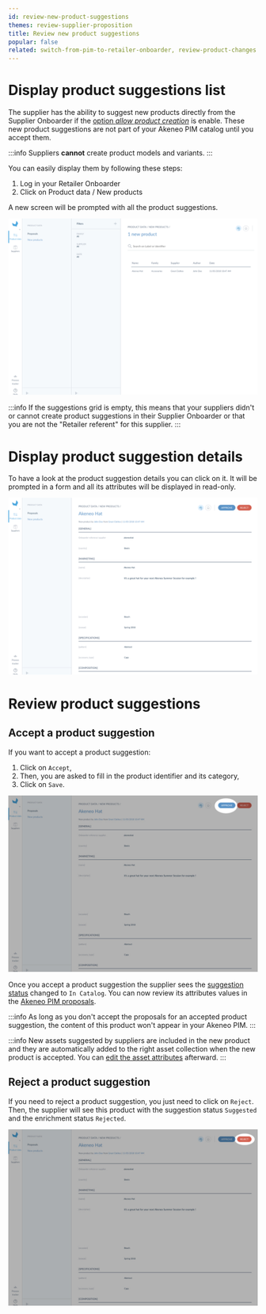 ```yaml
---
id: review-new-product-suggestions
themes: review-supplier-proposition
title: Review new product suggestions
popular: false
related: switch-from-pim-to-retailer-onboarder, review-product-changes
---
```


# Display product suggestions list

The supplier has the ability to suggest new products directly from the Supplier Onboarder if the [option *allow product creation*](./manage-supplier.html#create-suppliers) is enable. These new product suggestions are not part of your Akeneo PIM catalog until you accept them.

:::info
Suppliers **cannot** create product models and variants.
:::

You can easily display them by following these steps:
1. Log in your Retailer Onboarder
1. Click on Product data / New products

A new screen will be prompted with all the product suggestions.

![product suggestion list](../img/RETAILER_Prerefproducts.png)

:::info
If the suggestions grid is empty, this means that your suppliers didn't or cannot create product suggestions in their Supplier Onboarder or that you are not the "Retailer referent" for this supplier.
:::

# Display product suggestion details

To have a look at the product suggestion details you can click on it. It will be prompted in a form and all its attributes will be displayed in read-only.

![product suggestion list](../img/RETAILER_Preref_PEF.png)

# Review product suggestions
## Accept a product suggestion

If you want to accept a product suggestion:
1. Click on `Accept`,
1. Then, you are asked to fill in the product identifier and its category,
1. Click on `Save`.

![product suggestion approve button](../img/RETAILER_Preref_PEF_Approve.jpg)

Once you accept a product suggestion the supplier sees the [suggestion status](../articles/suggest-new-products.html#follow-your-product-suggestions) changed to `In Catalog`. You can now review its attributes values in the [Akeneo PIM proposals](/onboarder/articles/review-product-changes.html).

:::info
As long as you don't accept the proposals for an accepted product suggestion, the content of this product won't appear in your Akeneo PIM.
:::

:::info
New assets suggested by suppliers are included in the new product and they are automatically added to the right asset collection when the new product is accepted. You can [edit the asset attributes](https://help.akeneo.com/pim/serenity/articles/manage-asset-families.html) afterward.
:::

## Reject a product suggestion

If you need to reject a product suggestion, you just need to click on `Reject`. Then, the supplier will see this product with the suggestion status `Suggested` and the enrichment status `Rejected`.


![product suggestion Reject button](../img/RETAILER_Preref_PEF_reject.jpg)
